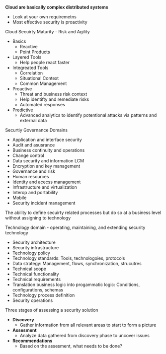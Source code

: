 **Cloud are basically complex distributed systems**
- Look at your own requiremetns
- Most effective security is proactivity

Cloud Secuirty Maturity - Risk and Agility 
- Basics
  - Reactive
  - Point Products
- Layered Tools
  - Help people react faster
- Integreated Tools
  - Correlation
  - Situational Context
  - Common Management
- Proactive
  - Threat and business risk context
  - Help identifty and remediate risks
  - Automated responses
- Predictive
  - Advanced analytics to identify potentional attacks via patterns and external data

Securtiy Governance Domains
- Application and interface security
- Audit and asusrance
- Business continuity and operations
- Change control
- Data security and information LCM
- Encryption and key management
- Governance and risk
- Human resources
- Identity and acecss management
- Infrastructure and virtualization
- Interop and portability
- Mobile
- Security incident management

The ability to define secuirty related processes but do so at a business level without assigning to technology

Technology domain - operating, maintaining, and extending security technology
- Security architecture
- Security infrastructure
- Technology policy
- Technology standards: Tools, technologoies, protocols
- Data strategy: Management, flows, synchronization, strucutres
- Technical scope
- Technical functionality
- Technical requirements
- Translation business logic into progammatic logic: Conditions, configurations, schemas
- Technology process definition
- Security operations

Three stages of assessing a security solution
- **Discovery**
  - Gather information from all relevant areas to start to form a picture
- **Assesment**
  - Analyze data gathered from discovery phase to uncover issues
- **Recommendations**
  - Based on the assesment, what needs to be done?

